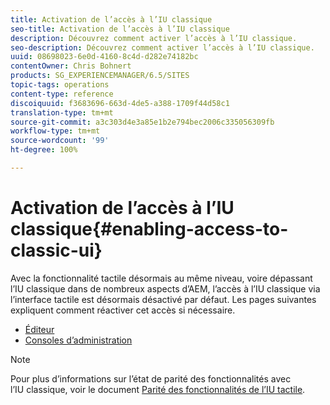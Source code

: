 ```yaml
---
title: Activation de l’accès à l’IU classique
seo-title: Activation de l’accès à l’IU classique
description: Découvrez comment activer l’accès à l’IU classique.
seo-description: Découvrez comment activer l’accès à l’IU classique.
uuid: 08698023-6e0d-4160-8c4d-d282e74182bc
contentOwner: Chris Bohnert
products: SG_EXPERIENCEMANAGER/6.5/SITES
topic-tags: operations
content-type: reference
discoiquuid: f3683696-663d-4de5-a388-1709f44d58c1
translation-type: tm+mt
source-git-commit: a3c303d4e3a85e1b2e794bec2006c335056309fb
workflow-type: tm+mt
source-wordcount: '99'
ht-degree: 100%

---
```



# Activation de l’accès à l’IU classique{#enabling-access-to-classic-ui}

Avec la fonctionnalité tactile désormais au même niveau, voire dépassant l’IU classique dans de nombreux aspects d’AEM, l’accès à l’IU classique via l’interface tactile est désormais désactivé par défaut. Les pages suivantes expliquent comment réactiver cet accès si nécessaire.

* [Éditeur](/help/sites-administering/enable-classic-ui-editor.md)
* [Consoles d’administration](/help/sites-administering/enable-classic-ui-admin.md)

>[!NOTE]
>
>Pour plus d’informations sur l’état de parité des fonctionnalités avec l’IU classique, voir le document [Parité des fonctionnalités de l’IU tactile](/help/release-notes/touch-ui-features-status.md).

